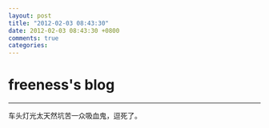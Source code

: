 ```yaml
---
layout: post
title: "2012-02-03 08:43:30"
date: 2012-02-03 08:43:30 +0800
comments: true
categories: 
---
```


# freeness's blog

----------

>
车头灯光太天然坑苦一众吸血鬼，逗死了。